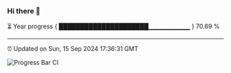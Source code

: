 ### Hi there 👋

⏳ Year progress { █████████████████████▁▁▁▁▁▁▁▁▁ } 70.69 %

---

⏰ Updated on Sun, 15 Sep 2024 17:36:31 GMT

![Progress Bar CI](https://github.com/IshwaranRudhara/GIT-ACTION/workflows/Progress%20Bar%20CI/badge.svg)
